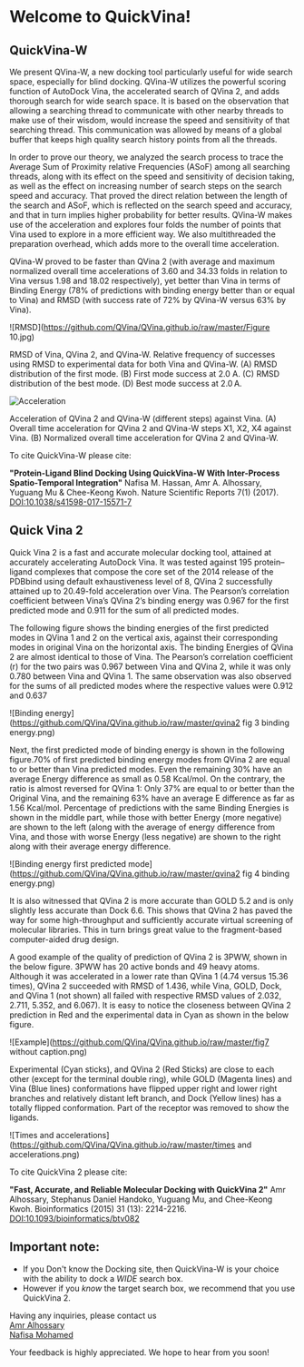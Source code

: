
<h1>Welcome to QuickVina!</h1>

QuickVina-W
--------------

We present QVina-W, a new docking tool particularly useful for wide search space, especially for blind docking. QVina-W utilizes the powerful scoring function of AutoDock Vina, the accelerated search of QVina 2, and adds thorough search for wide search space. It is based on the observation that allowing a searching thread to communicate with other nearby threads to make use of their wisdom, would increase the speed and sensitivity of that searching thread. This communication was allowed by means of a global buffer that keeps high quality search history points from all the threads.

In order to prove our theory, we analyzed the search process to trace the Average Sum of Proximity relative Frequencies (ASoF) among all searching threads, along with its effect on the speed and sensitivity of decision taking, as well as the effect on increasing number of search steps on the search speed and accuracy. That proved the direct relation between the length of the search and ASoF, which is reflected on the search speed and accuracy, and that in turn implies higher probability for better results. QVina-W makes use of the acceleration and explores four folds the number of points that Vina used to explore in a more efficient way. We also multithreaded the preparation overhead, which adds more to the overall time acceleration.

QVina-W proved to be faster than QVina 2 (with average and maximum normalized overall time accelerations of 3.60 and 34.33 folds in relation to Vina versus 1.98 and 18.02 respectively), yet better than Vina in terms of Binding Energy (78% of predictions with binding energy better than or equal to Vina) and RMSD (with success rate of 72% by QVina-W versus 63% by Vina).

![RMSD](https://github.com/QVina/QVina.github.io/raw/master/Figure 10.jpg)

RMSD of Vina, QVina 2, and QVina-W. Relative frequency of successes using RMSD to experimental data for both Vina and QVina-W. 
(A) RMSD distribution of the first mode. (B) First mode success at 2.0 A. (C) RMSD distribution of the best mode. (D) Best mode success at 2.0 A.





![Acceleration](https://github.com/QVina/QVina.github.io/raw/master/fig11.jpg)

Acceleration of QVina 2 and QVina-W (different steps) against Vina. (A) Overall time acceleration for QVina 2 and QVina-W steps X1, X2, X4 against Vina. (B) Normalized overall time acceleration for QVina 2 and QVina-W.




To cite QuickVina-W please cite:

__"Protein-Ligand Blind Docking Using QuickVina-W With Inter-Process Spatio-Temporal Integration"__
Nafisa M. Hassan, Amr A. Alhossary, Yuguang Mu & Chee-Keong Kwoh. Nature Scientific Reports 7(1) (2017). [DOI:10.1038/s41598-017-15571-7](http://dx.doi.org/10.1038/s41598-017-15571-7)


Quick Vina 2
-------------
Quick Vina 2 is a fast and accurate molecular docking tool, attained at accurately accelerating AutoDock Vina. It was tested against 195 protein–ligand complexes that compose the core set of the 2014 release of the PDBbind using default exhaustiveness level of 8, QVina 2 successfully attained up to 20.49-fold acceleration over Vina. The Pearson’s correlation coefficient between Vina’s QVina 2’s binding energy was 0.967 for the first predicted mode and 0.911 for the sum of all predicted modes.

The following figure shows the binding energies of the first predicted modes in QVina 1 and 2 on the vertical axis, against their corresponding modes in original Vina on the horizontal axis. The binding Energies of QVina 2 are almost identical to those of Vina. The Pearson’s correlation coefficient (r) for the two pairs was 0.967 between Vina and QVina 2, while it was only 0.780 between Vina and QVina 1. The same observation was also observed for the sums of all predicted modes where the respective values were 0.912 and 0.637

![Binding energy](https://github.com/QVina/QVina.github.io/raw/master/qvina2 fig 3 binding energy.png)

Next, the first predicted mode of binding energy is shown in the following figure.70% of first predicted binding energy modes from QVina 2 are equal to or better than Vina predicted modes. Even the remaining 30% have an average Energy difference as small as 0.58 Kcal/mol. On the contrary, the ratio is almost reversed for QVina 1: Only 37% are equal to or better than the Original Vina, and the remaining 63% have an average E difference as far as 1.56 Kcal/mol. Percentage of predictions with the same Binding Energies is shown in the middle part, while those with better Energy (more negative) are shown to the left (along with the average of energy difference from Vina, and those with worse Energy (less negative) are shown to the right along with their average energy difference.

![Binding energy first predicted mode](https://github.com/QVina/QVina.github.io/raw/master/qvina2 fig 4 binding energy.png)




It is also witnessed that QVina 2 is more accurate than GOLD 5.2 and is only slightly less accurate than Dock 6.6. This shows that QVina 2 has paved the way for some high-throughput and sufficiently accurate virtual screening of molecular libraries. This in turn brings great value to the fragment-based computer-aided drug design.

A good example of the quality of prediction of QVina 2 is 3PWW, shown in the below figure. 3PWW has 20 active bonds and 49 heavy atoms. Although it was accelerated in a lower rate than QVina 1 (4.74 versus 15.36 times), QVina 2 succeeded with RMSD of 1.436, while Vina, GOLD, Dock, and QVina 1 (not shown) all failed with respective RMSD values of 2.032, 2.711, 5.352, and 6.067). It is easy to notice the closeness between QVina 2 prediction in Red and the experimental data in Cyan as shown in the below figure.

![Example](https://github.com/QVina/QVina.github.io/raw/master/fig7 without caption.png)

Experimental (Cyan sticks), and QVina 2 (Red Sticks) are close to each other (except for the terminal double ring), while GOLD (Magenta lines) and Vina (Blue lines) conformations have flipped upper right and lower right branches and relatively distant left branch, and Dock (Yellow lines) has a totally flipped conformation. Part of the receptor was removed to show the ligands.


![Times and accelerations](https://github.com/QVina/QVina.github.io/raw/master/times and accelerations.png)





To cite QuickVina 2 please cite:

__"Fast, Accurate, and Reliable Molecular Docking with QuickVina 2"__
Amr Alhossary, Stephanus Daniel Handoko, Yuguang Mu, and Chee-Keong Kwoh. Bioinformatics (2015) 31 (13): 2214-2216. [DOI:10.1093/bioinformatics/btv082](https://doi.org/10.1093/bioinformatics/btv082)





## Important note:
* If you Don't know the Docking site, then QuickVina-W is your choice with the ability to dock a _WIDE_ search box.
* However if you _know_ the target search box, we recommend that you use QuickVina 2.


Having any inquiries, please contact us<br>
<a href= "mailto:aalhossary@pmail.ntu.edu.sg"> Amr Alhossary </a> <br>
<a href= "mailto:nafisa.mohamed@ntu.edu.sg"> Nafisa Mohamed </a> <br>


Your feedback is highly appreciated. We hope to hear from you soon!


